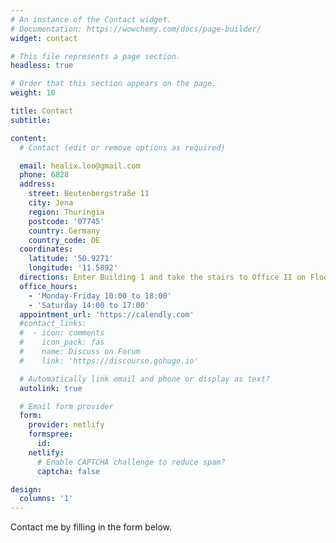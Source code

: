 ```yaml
---
# An instance of the Contact widget.
# Documentation: https://wowchemy.com/docs/page-builder/
widget: contact

# This file represents a page section.
headless: true

# Order that this section appears on the page.
weight: 10

title: Contact
subtitle:

content:
  # Contact (edit or remove options as required)

  email: healix.loo@gmail.com
  phone: 6828
  address:
    street: Beutenbergstraße 11
    city: Jena
    region: Thuringia
    postcode: '07745'
    country: Germany
    country_code: DE
  coordinates:
    latitude: '50.9271'
    longitude: '11.5892'
  directions: Enter Building 1 and take the stairs to Office II on Floor 2
  office_hours:
    - 'Monday-Friday 10:00 to 18:00'
    - 'Saturday 14:00 to 17:00'
  appointment_url: 'https://calendly.com'
  #contact_links:
  #  - icon: comments
  #    icon_pack: fas
  #    name: Discuss on Forum
  #    link: 'https://discourse.gohugo.io'

  # Automatically link email and phone or display as text?
  autolink: true

  # Email form provider
  form:
    provider: netlify
    formspree:
      id:
    netlify:
      # Enable CAPTCHA challenge to reduce spam?
      captcha: false

design:
  columns: '1'
---
```


Contact me by filling in the form below.
